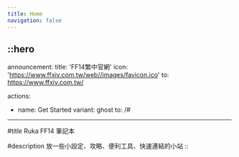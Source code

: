 ```yaml
---
title: Home
navigation: false
---
```


::hero
---
announcement:
  title: 'FF14繁中官網'
  icon: 'https://www.ffxiv.com.tw/web//images/favicon.ico'
  to: https://www.ffxiv.com.tw/

actions:
  - name: Get Started
    variant: ghost
    to: /#
---

#title
Ruka FF14 筆記本

#description
放一些小設定、攻略、便利工具、快速連結的小站
::
